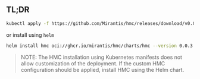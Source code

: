 
## TL;DR

```bash
kubectl apply -f https://github.com/Mirantis/hmc/releases/download/v0.0.3/install.yaml
```

or install using `helm`

```bash
helm install hmc oci://ghcr.io/mirantis/hmc/charts/hmc --version 0.0.3 -n hmc-system --create-namespace
```

> NOTE:
> The HMC installation using Kubernetes manifests does not allow customization of
> the deployment. If the custom HMC configuration should be applied, install HMC
> using the Helm chart.
